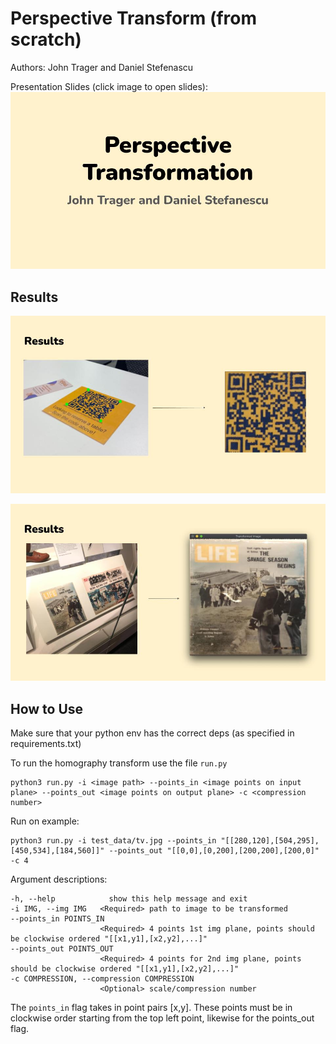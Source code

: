 # Perspective Transform (from scratch)
Authors: John Trager and Daniel Stefenascu

Presentation Slides (click image to open slides):<br>
[![presentaion](https://github.com/John-Trager/Homography-Transform/blob/526ead628c0498f8032dc31a86c35d5277d460a7/media/214%20Final%20presentation.jpeg)](https://github.com/John-Trager/Homography-Transform/blob/526ead628c0498f8032dc31a86c35d5277d460a7/media/214%20Final%20presentation.pdf)

## Results
![QR code](media/qr_code_result.jpeg)

![life cover](media/life_result.jpeg)


## How to Use
Make sure that your python env has the correct deps (as specified in requirements.txt)

To run the homography transform use the file `run.py`<br>
```
python3 run.py -i <image path> --points_in <image points on input plane> --points_out <image points on output plane> -c <compression number>
```

Run on example:
```
python3 run.py -i test_data/tv.jpg --points_in "[[280,120],[504,295],[450,534],[184,560]]" --points_out "[[0,0],[0,200],[200,200],[200,0]" -c 4
```

Argument descriptions:<br>
```
-h, --help            show this help message and exit
-i IMG, --img IMG   <Required> path to image to be transformed
--points_in POINTS_IN
                    <Required> 4 points 1st img plane, points should be clockwise ordered "[[x1,y1],[x2,y2],...]"
--points_out POINTS_OUT
                    <Required> 4 points for 2nd img plane, points should be clockwise ordered "[[x1,y1],[x2,y2],...]"
-c COMPRESSION, --compression COMPRESSION
                    <Optional> scale/compression number
```

The `points_in` flag takes in point pairs [x,y]. These points must be in clockwise order starting from the top left point, likewise for the points_out flag.
